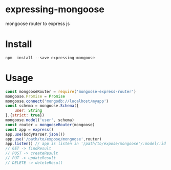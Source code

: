 # expressing-mongoose
mongoose router to express js

# Install
    npm  install --save expressing-mongoose
    
# Usage


```js
const mongooseRouter = require('mongoose-express-router')
mongoose.Promise = Promise
mongoose.connect('mongodb://localhost/myapp')
const schema = mongoose.Schema({
    user: String
},{strict: true})
mongoose.model('user', schema)
const router = mongooseRouter(mongoose)
const app = express()
app.use(bodyParser.json())
app.use('/path/to/expose/mongoose',router)
app.listen() // app is listen in '/path/to/expose/mongoose'/:model/:id
// GET -> findResult
// POST -> createResult
// PUT -> updateResult
// DELETE -> deleteResult
```